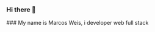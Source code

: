 ### Hi there 👋

<!--
**MarcosSWeis/MarcosSWeis** is a ✨ _special_ ✨ repository because its `README.md` (this file) appears on your GitHub profile.
--!>
### My name is Marcos Weis, i developer web full stack 
